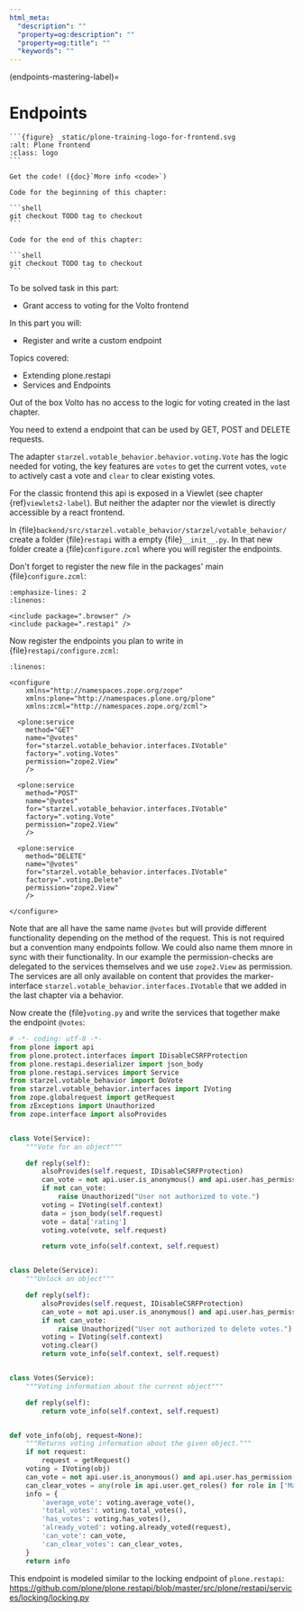 ```yaml
---
html_meta:
  "description": ""
  "property=og:description": ""
  "property=og:title": ""
  "keywords": ""
---
```


(endpoints-mastering-label)=

# Endpoints

````{sidebar} Plone Frontend Chapter
```{figure} _static/plone-training-logo-for-frontend.svg
:alt: Plone frontend 
:class: logo
```

Get the code! ({doc}`More info <code>`)

Code for the beginning of this chapter:

```shell
git checkout TODO tag to checkout
```

Code for the end of this chapter:

```shell
git checkout TODO tag to checkout
```
````

To be solved task in this part:

- Grant access to voting for the Volto frontend

In this part you will:

- Register and write a custom endpoint

Topics covered:

- Extending plone.restapi
- Services and Endpoints

Out of the box Volto has no access to the logic for voting created in the last chapter.

You need to extend a endpoint that can be used by GET, POST and DELETE requests.

The adapter `starzel.votable_behavior.behavior.voting.Vote` has the logic needed for voting, the key features are `votes` to get the current votes, `vote` to actively cast a vote and `clear` to clear existing votes.

For the classic frontend this api is exposed in a Viewlet (see chapter {ref}`viewlets2-label`).
But neither the adapter nor the viewlet is directly accessible by a react frontend.

In {file}`backend/src/starzel.votable_behavior/starzel/votable_behavior/` create a folder {file}`restapi` with a empty {file}`__init__.py`.
In that new folder create a {file}`configure.zcml` where you will register the endpoints.

Don't forget to register the new file in the packages' main {file}`configure.zcml`:

```{code-block} xml
:emphasize-lines: 2
:linenos:

<include package=".browser" />
<include package=".restapi" />
```

Now register the endpoints you plan to write in {file}`restapi/configure.zcml`:

```{code-block} xml
:linenos:

<configure
    xmlns="http://namespaces.zope.org/zope"
    xmlns:plone="http://namespaces.plone.org/plone"
    xmlns:zcml="http://namespaces.zope.org/zcml">

  <plone:service
    method="GET"
    name="@votes"
    for="starzel.votable_behavior.interfaces.IVotable"
    factory=".voting.Votes"
    permission="zope2.View"
    />

  <plone:service
    method="POST"
    name="@votes"
    for="starzel.votable_behavior.interfaces.IVotable"
    factory=".voting.Vote"
    permission="zope2.View"
    />

  <plone:service
    method="DELETE"
    name="@votes"
    for="starzel.votable_behavior.interfaces.IVotable"
    factory=".voting.Delete"
    permission="zope2.View"
    />

</configure>
```

Note that are all have the same name `@votes` but will provide different functionality depending on the method of the request.
This is not required but a convention many endpoints follow.
We could also name them mnore in sync with their functionality.
In our example the permission-checks are delegated to the services themselves and we use `zope2.View` as permission.
The services are all only available on content that provides the marker-interface `starzel.votable_behavior.interfaces.IVotable` that we added in the last chapter via a behavior.

Now create the {file}`voting.py` and write the services that together make the endpoint `@votes`:

```python
# -*- coding: utf-8 -*-
from plone import api
from plone.protect.interfaces import IDisableCSRFProtection
from plone.restapi.deserializer import json_body
from plone.restapi.services import Service
from starzel.votable_behavior import DoVote
from starzel.votable_behavior.interfaces import IVoting
from zope.globalrequest import getRequest
from zExceptions import Unauthorized
from zope.interface import alsoProvides


class Vote(Service):
    """Vote for an object"""

    def reply(self):
        alsoProvides(self.request, IDisableCSRFProtection)
        can_vote = not api.user.is_anonymous() and api.user.has_permission(DoVote, obj=self.context)
        if not can_vote:
            raise Unauthorized("User not authorized to vote.")
        voting = IVoting(self.context)
        data = json_body(self.request)
        vote = data['rating']
        voting.vote(vote, self.request)

        return vote_info(self.context, self.request)


class Delete(Service):
    """Unlock an object"""

    def reply(self):
        alsoProvides(self.request, IDisableCSRFProtection)
        can_vote = not api.user.is_anonymous() and api.user.has_permission(DoVote, obj=self.context)
        if not can_vote:
            raise Unauthorized("User not authorized to delete votes.")
        voting = IVoting(self.context)
        voting.clear()
        return vote_info(self.context, self.request)


class Votes(Service):
    """Voting information about the current object"""

    def reply(self):
        return vote_info(self.context, self.request)


def vote_info(obj, request=None):
    """Returns voting information about the given object."""
    if not request:
        request = getRequest()
    voting = IVoting(obj)
    can_vote = not api.user.is_anonymous() and api.user.has_permission(DoVote, obj=obj)
    can_clear_votes = any(role in api.user.get_roles() for role in ['Manager', 'Site Manager'])
    info = {
        'average_vote': voting.average_vote(),
        'total_votes': voting.total_votes(),
        'has_votes': voting.has_votes(),
        'already_voted': voting.already_voted(request),
        'can_vote': can_vote,
        'can_clear_votes': can_clear_votes,
    }
    return info
```

This endpoint is modeled similar to the locking endpoint of `plone.restapi`: <https://github.com/plone/plone.restapi/blob/master/src/plone/restapi/services/locking/locking.py>
